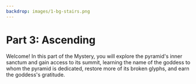```yaml
---
backdrop: images/1-bg-stairs.png
---
```


# Part 3: Ascending

Welcome! In this part of the Mystery, you will explore the pyramid's inner sanctum and gain access to its summit, learning the name of the goddess to whom the pyramid is dedicated, restore more of its broken glyphs, and earn the goddess's gratitude.

<Launch3/>
